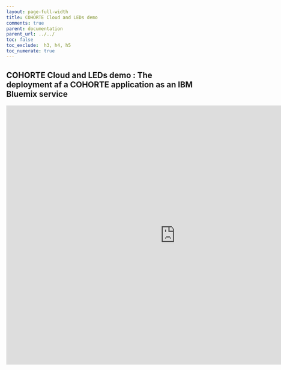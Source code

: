 ```yaml
---
layout: page-full-width
title: COHORTE Cloud and LEDs demo
comments: true
parent: documentation
parent_url: ../../
toc: false
toc_exclude:  h3, h4, h5
toc_numerate: true
---
```


## COHORTE Cloud and LEDs demo : The deployment af a COHORTE application as an IBM Bluemix service

<p>
	
<iframe src="https://docs.google.com/presentation/d/1yvbWcZcsBKaHTfyXocWiOGRcynrRlEqVYG0UE1Rpsw8/embed?start=false&loop=false&delayms=60000" frameborder="0" width="900" height="689" allowfullscreen="true" mozallowfullscreen="true" webkitallowfullscreen="true"></iframe>

</p>
